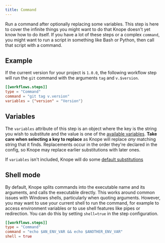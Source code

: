 ```yaml
---
title: Command
---
```


Run a command after optionally replacing some variables.
This step is here to cover the infinite things you might want to do that Knope doesn't yet know how to do itself.
If you have a lot of these steps or a complex `command`,
you might want to run a script in something like Bash or Python,
then call that script with a command.

## Example

If the current version for your project is `1.0.0`,
the following workflow step will run the `git` command with the arguments `tag` and `v.$version`.

```toml
[[workflows.steps]]
type = "Command"
command = "git tag v.version"
variables = {"version" = "Version"}
```

## Variables

The `variables` attribute of this step is an object where the key is the string you wish to substitute
and the value is one of the [available variables](/reference/config-file/variables).
**Take care when selecting a key to replace** as Knope will replace _any_ matching string that it finds.
Replacements occur in the order they're declared in the config,
so Knope may replace earlier substitutions with later ones.

If `variables` isn't included, Knope will do some [default substitutions](/reference/config-file/variables#defaults)

## Shell mode

By default, Knope splits commands into the executable name and its arguments, and calls the executable directly.
This works around common issues with Windows shells, particularly when quoting arguments.
However, you may want to use your current shell to run the command, for example to access environment variables or
to use shell features like pipes or redirection. You can do this by setting `shell=true` in the step configuration.

```toml
[[workflows.steps]]
type = "Command"
command = "echo $AN_ENV_VAR && echo $ANOTHER_ENV_VAR"
shell = true
```

